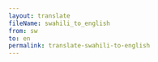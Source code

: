 ```yaml
--- 
layout: translate 
fileName: swahili_to_english
from: sw
to: en 
permalink: translate-swahili-to-english
---
```

